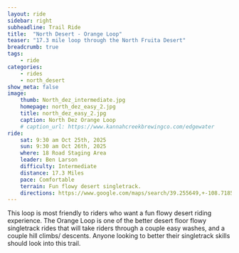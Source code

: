 ```yaml
---
layout: ride
sidebar: right
subheadline: Trail Ride
title:  "North Desert - Orange Loop"
teaser: "17.3 mile loop through the North Fruita Desert"
breadcrumb: true
tags:
    - ride
categories:
    - rides
    - north_desert
show_meta: false    
image:
    thumb: North_dez_intermediate.jpg
    homepage: north_dez_easy_2.jpg
    title: north_dez_easy_2.jpg
    caption: North Dez Orange Loop
    # caption_url: https://www.kannahcreekbrewingco.com/edgewater
ride:
    sat: 9:30 am Oct 25th, 2025
    sun: 9:30 am Oct 26th, 2025
    where: 18 Road Staging Area
    leader: Ben Larson
    difficulty: Intermediate
    distance: 17.3 Miles
    pace: Comfortable
    terrain: Fun flowy desert singletrack.
    directions: https://www.google.com/maps/search/39.255649,+-108.718538?entry=tts&g_ep=EgoyMDI0MDgyMS4wKgBIAVAD
---
```

This loop is most friendly to riders who want a fun flowy desert riding experience. The Orange Loop is one of the better desert floor flowy singletrack rides that will take riders through a couple easy washes, and a couple hill climbs/ descents. Anyone looking to better their singletrack skills should look into this trail.